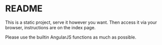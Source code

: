 # README #

This is a static project, serve it however you want. Then access it via your browser, instructions are on the index page.

Please use the builtin AngularJS functions as much as possible.